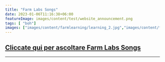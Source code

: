 ```yaml
---
title: "Farm Labs Songs"
date: 2023-01-06T11:16:38+06:00
featureImage: images/content/test/website_announcement.png
tags: [ "boh"]
images: ["images/content/farmlearning/learning_2.jpg","images/content/farmlearning/learning_hero.jpg","images/content/farmlearning/learning_3.jpg"]
---
```

## [Cliccate qui per ascoltare Farm Labs Songs](https://open.spotify.com/album/1NC65jnV4MpUGRAU1vVbdA?si=NHNDoqibTP6tTeP6kbZnRQ "Farm Labs Songs su Spotify")

 


-----